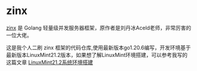 # zinx

[zinx](https://github.com/aceld/zinx) 是 Golang 轻量级并发服务器框架，原作者是刘丹冰Aceld老师，非常厉害的一位大佬。

这是我个人二刷 zinx 框架的代码仓库,使用最新版本go1.20.6编写，开发环境基于最新版本LinuxMint21.2版本，如果想了解LinuxMint环境搭建，可以参考我写的这篇文章 [LinuxMint21.2系统环境搭建](https://github.com/lightsaid/Articles/blob/master/LinuxMint21.2%E7%B3%BB%E7%BB%9F%E7%8E%AF%E5%A2%83%E6%90%AD%E5%BB%BA.md)